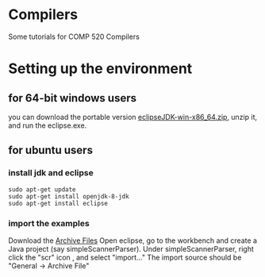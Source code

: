 # Compilers
Some tutorials for COMP 520 Compilers

# Setting up the environment

## for 64-bit windows users
you can download the portable version [eclipseJDK-win-x86_64.zip](https://github.com/qzane/Compilers/releases/download/20190109/eclipseJDK-win-x86_64.zip), unzip it, and run the eclipse.exe.

## for ubuntu users
### install jdk and eclipse
```
sudo apt-get update
sudo apt-get install openjdk-8-jdk
sudo apt-get install eclipse
```
### import the examples
Download the [Archive Files](http://www.cs.unc.edu/~prins/Classes/520/)
Open eclipse, go to the workbench and create a Java project (say simpleScannerParser).
Under simpleScannerParser, right click the "scr" icon , and select "import..."
The import source should be "General -> Archive File"

